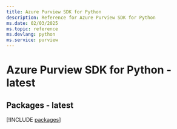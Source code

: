 ```yaml
---
title: Azure Purview SDK for Python
description: Reference for Azure Purview SDK for Python
ms.date: 02/03/2025
ms.topic: reference
ms.devlang: python
ms.service: purview
---
```

# Azure Purview SDK for Python - latest
## Packages - latest
[!INCLUDE [packages](purview-index.md)]